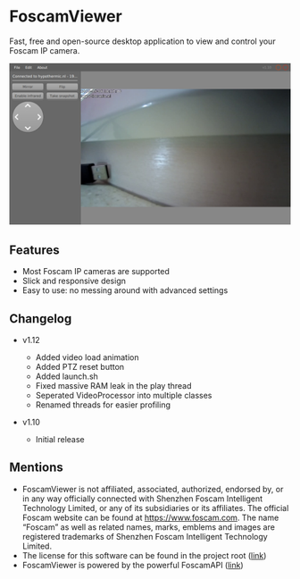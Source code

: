# FoscamViewer
Fast, free and open-source desktop application to view and control your Foscam IP camera.

![FoscamViewer screenshot sample](sample.png)

## Features
- Most Foscam IP cameras are supported
- Slick and responsive design
- Easy to use: no messing around with advanced settings

## Changelog
- v1.12
    - Added video load animation
    - Added PTZ reset button
    - Added launch.sh
    - Fixed massive RAM leak in the play thread
    - Seperated VideoProcessor into multiple classes
    - Renamed threads for easier profiling

- v1.10
    - Initial release

## Mentions
- FoscamViewer is not affiliated, associated, authorized, endorsed by, or in any way officially connected with Shenzhen Foscam Intelligent Technology Limited, or any of its subsidiaries or its affiliates. The official Foscam website can be found at https://www.foscam.com. The name “Foscam” as well as related names, marks, emblems and images are registered trademarks of Shenzhen Foscam Intelligent Technology Limited.
- The license for this software can be found in the project root ([link](./LICENSE.md))
- FoscamViewer is powered by the powerful FoscamAPI ([link](https://hypothermic.github.io/FoscamAPI/))